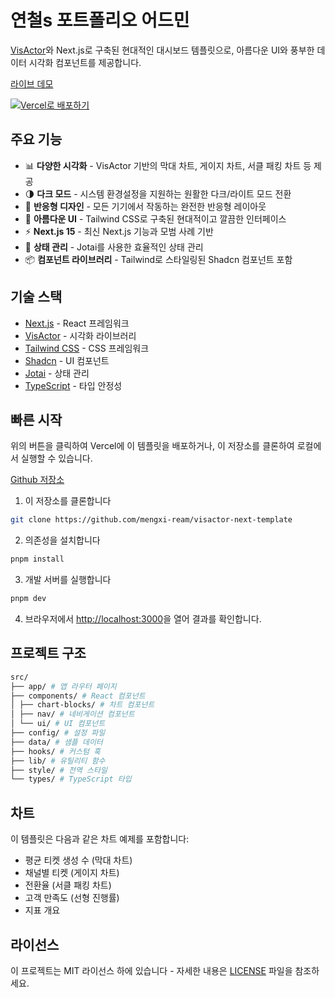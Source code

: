 # 연철s 포트폴리오 어드민

[VisActor](https://visactor.io/)와 Next.js로 구축된 현대적인 대시보드 템플릿으로, 아름다운 UI와 풍부한 데이터 시각화 컴포넌트를 제공합니다.

[라이브 데모](https://visactor-next-template.vercel.app/)

[![Vercel로 배포하기](https://vercel.com/button)](https://vercel.com/new/clone?demo-description=A%20modern%20dashboard%20with%20VisActor%20charts%2C%20dark%20mode%2C%20and%20data%20visualization%20for%20seamless%20analytics.&demo-image=%2F%2Fimages.ctfassets.net%2Fe5382hct74si%2F646TLqKGSTOnp1CD1IUqoM%2Fa119adac1f5a844f9d42f807ddc075f5%2Fthumbnail.png&demo-title=VisActor%20Next.js%20Template&demo-url=https%3A%2F%2Fvisactor-next-template.vercel.app%2F&from=templates&project-name=VisActor%20Next.js%20Template&repository-name=visactor-nextjs-template&repository-url=https%3A%2F%2Fgithub.com%2Fmengxi-ream%2Fvisactor-next-template&skippable-integrations=1)

## 주요 기능

- 📊 **다양한 시각화** - VisActor 기반의 막대 차트, 게이지 차트, 서클 패킹 차트 등 제공
- 🌗 **다크 모드** - 시스템 환경설정을 지원하는 원활한 다크/라이트 모드 전환
- 📱 **반응형 디자인** - 모든 기기에서 작동하는 완전한 반응형 레이아웃
- 🎨 **아름다운 UI** - Tailwind CSS로 구축된 현대적이고 깔끔한 인터페이스
- ⚡️ **Next.js 15** - 최신 Next.js 기능과 모범 사례 기반
- 🔄 **상태 관리** - Jotai를 사용한 효율적인 상태 관리
- 📦 **컴포넌트 라이브러리** - Tailwind로 스타일링된 Shadcn 컴포넌트 포함

## 기술 스택

- [Next.js](https://nextjs.org/) - React 프레임워크
- [VisActor](https://visactor.io/) - 시각화 라이브러리
- [Tailwind CSS](https://tailwindcss.com/) - CSS 프레임워크
- [Shadcn](https://ui.shadcn.com/) - UI 컴포넌트
- [Jotai](https://jotai.org/) - 상태 관리
- [TypeScript](https://www.typescriptlang.org/) - 타입 안정성

## 빠른 시작

위의 버튼을 클릭하여 Vercel에 이 템플릿을 배포하거나, 이 저장소를 클론하여 로컬에서 실행할 수 있습니다.

[Github 저장소](https://github.com/mengxi-ream/visactor-next-template)

1. 이 저장소를 클론합니다

```bash
git clone https://github.com/mengxi-ream/visactor-next-template
```

2. 의존성을 설치합니다

```bash
pnpm install
```

3. 개발 서버를 실행합니다

```bash
pnpm dev
```

4. 브라우저에서 [http://localhost:3000](http://localhost:3000)을 열어 결과를 확인합니다.

## 프로젝트 구조

```bash
src/
├── app/ # 앱 라우터 페이지
├── components/ # React 컴포넌트
│ ├── chart-blocks/ # 차트 컴포넌트
│ ├── nav/ # 네비게이션 컴포넌트
│ └── ui/ # UI 컴포넌트
├── config/ # 설정 파일
├── data/ # 샘플 데이터
├── hooks/ # 커스텀 훅
├── lib/ # 유틸리티 함수
├── style/ # 전역 스타일
└── types/ # TypeScript 타입
```

## 차트

이 템플릿은 다음과 같은 차트 예제를 포함합니다:

- 평균 티켓 생성 수 (막대 차트)
- 채널별 티켓 (게이지 차트)
- 전환율 (서클 패킹 차트)
- 고객 만족도 (선형 진행률)
- 지표 개요

## 라이선스

이 프로젝트는 MIT 라이선스 하에 있습니다 - 자세한 내용은 [LICENSE](LICENSE) 파일을 참조하세요.
